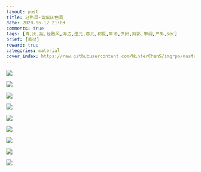```yaml
---
layout: post
title: 轻熟风-青紫灰色调
date: 2020-06-12 21:03
comments: true
tags: [青,灰,紫,轻熟风,海边,逆光,春光,初夏,耳环,夕阳,剪影,中调,户外,sec]
brief: [素材]
reward: true
categories: material
cover_index: https://raw.githubusercontent.com/WinterChenS/imgrpo/master/blog/IMG_3563%E7%9A%84%E5%89%AF%E6%9C%AC.PNG
---
```


![](https://raw.githubusercontent.com/WinterChenS/imgrpo/master/blog/IMG_3561.PNG)

![](https://raw.githubusercontent.com/WinterChenS/imgrpo/master/blog/IMG_3562.PNG)

![](https://raw.githubusercontent.com/WinterChenS/imgrpo/master/blog/IMG_3563.PNG)

![](https://raw.githubusercontent.com/WinterChenS/imgrpo/master/blog/IMG_3564.PNG)

![](https://raw.githubusercontent.com/WinterChenS/imgrpo/master/blog/IMG_3565.PNG)

![](https://raw.githubusercontent.com/WinterChenS/imgrpo/master/blog/IMG_3566.PNG)

![](https://raw.githubusercontent.com/WinterChenS/imgrpo/master/blog/IMG_3567.PNG)

![](https://raw.githubusercontent.com/WinterChenS/imgrpo/master/blog/IMG_3568.PNG)

![](https://raw.githubusercontent.com/WinterChenS/imgrpo/master/blog/IMG_3569.PNG)


